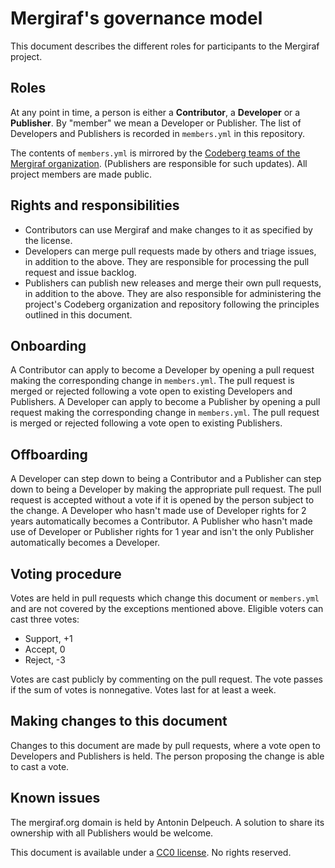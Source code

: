 # Mergiraf's governance model

This document describes the different roles for participants to the Mergiraf project.

## Roles

At any point in time, a person is either a **Contributor**, a **Developer** or a **Publisher**.
By "member" we mean a Developer or Publisher. The list of Developers and Publishers is recorded in `members.yml` in this repository.

The contents of `members.yml` is mirrored by the [Codeberg teams of the Mergiraf organization](https://codeberg.org/org/mergiraf/teams). (Publishers are responsible for such updates).
All project members are made public.

## Rights and responsibilities

* Contributors can use Mergiraf and make changes to it as specified by the license.
* Developers can merge pull requests made by others and triage issues, in addition to the above. They are responsible for processing the pull request and issue backlog.
* Publishers can publish new releases and merge their own pull requests, in addition to the above. They are also responsible for administering the project's Codeberg organization and repository following the principles outlined in this document.

## Onboarding

A Contributor can apply to become a Developer by opening a pull request making the corresponding change in `members.yml`. The pull request is merged or rejected following a vote open to existing Developers and Publishers.
A Developer can apply to become a Publisher by opening a pull request making the corresponding change in `members.yml`. The pull request is merged or rejected following a vote open to existing Publishers.

## Offboarding

A Developer can step down to being a Contributor and a Publisher can step down to being a Developer by making the appropriate pull request. The pull request is accepted without a vote if it is opened by the person subject to the change.
A Developer who hasn't made use of Developer rights for 2 years automatically becomes a Contributor.
A Publisher who hasn't made use of Developer or Publisher rights for 1 year and isn't the only Publisher automatically becomes a Developer.

## Voting procedure

Votes are held in pull requests which change this document or `members.yml` and are not covered by the exceptions mentioned above. Eligible voters can cast three votes:
* Support, +1
* Accept, 0
* Reject, -3

Votes are cast publicly by commenting on the pull request. The vote passes if the sum of votes is nonnegative. Votes last for at least a week.

## Making changes to this document

Changes to this document are made by pull requests, where a vote open to Developers and Publishers is held. The person proposing the change is able to cast a vote.

## Known issues

The mergiraf.org domain is held by Antonin Delpeuch. A solution to share its ownership with all Publishers would be welcome.

This document is available under a [CC0 license](https://creativecommons.org/public-domain/cc0/). No rights reserved.
